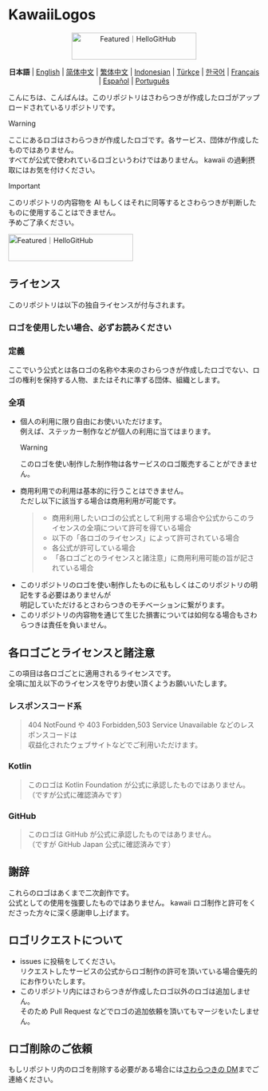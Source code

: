 # KawaiiLogos

<div align="center">
 
<a href="https://hellogithub.com/repository/88d2fabe0d6949b88bd5cc181618c8a3" target="_blank"><img src="https://abroad.hellogithub.com/v1/widgets/recommend.svg?rid=88d2fabe0d6949b88bd5cc181618c8a3&claim_uid=LcBfQDvu13tNTd2" alt="Featured｜HelloGitHub" style="width: 250px; height: 54px;" width="250" height="54" /></a>

**日本語** | [English](./README_EN.md) | [简体中文](/README-zhHans.md) | [繁体中文](/README-zhHant.md) | [Indonesian](/README-ID.md) | [Türkçe](/README-tr.md) | [한국어](/README-kr.md) | [Français](/README-fr.md) | [Español](/README-es.md) | [Português](./README_pt_BR.md)

</div>

こんにちは、こんばんは。このリポジトリはさわらつきが作成したロゴがアップロードされているリポジトリです。

> [!WARNING]  
>  ここにあるロゴはさわらつきが作成したロゴです。各サービス、団体が作成したものではありません。  
>  すべてが公式で使われているロゴというわけではありません。
> kawaii の過剰摂取にはお気を付けください。

> [!IMPORTANT]  
>  このリポジトリの内容物を AI もしくはそれに同等するとさわらつきが判断したものに使用することはできません。  
>  予めご了承ください。

<a href="https://hellogithub.com/repository/88d2fabe0d6949b88bd5cc181618c8a3" target="_blank"><img src="https://abroad.hellogithub.com/v1/widgets/recommend.svg?rid=88d2fabe0d6949b88bd5cc181618c8a3&claim_uid=LcBfQDvu13tNTd2" alt="Featured｜HelloGitHub" style="width: 250px; height: 54px;" width="250" height="54" /></a>

## ライセンス

このリポジトリは以下の独自ライセンスが付与されます。

### ロゴを使用したい場合、必ずお読みください

### 定義

ここでいう公式とは各ロゴの名称や本来のさわらつきが作成したロゴでない、ロゴの権利を保持する人物、またはそれに準ずる団体、組織とします。

### 全項

- 個人の利用に限り自由にお使いいただけます。  
  例えば、ステッカー制作などが個人の利用に当てはまります。
  > [!WARNING]  
  > このロゴを使い制作した制作物は各サービスのロゴ販売することができません。
- 商用利用での利用は基本的に行うことはできません。  
  ただし以下に該当する場合は商用利用が可能です。
  > - 商用利用したいロゴの公式として利用する場合や公式からこのライセンスの全項について許可を得ている場合
  > - 以下の「各ロゴのライセンス」によって許可されている場合
  > - 各公式が許可している場合
  > - 「各ロゴごとのライセンスと諸注意」に商用利用可能の旨が記されている場合
- このリポジトリのロゴを使い制作したものに私もしくはこのリポジトリの明記をする必要はありませんが  
  明記していただけるとさわらつきのモチベーションに繋がります。
- このリポジトリの内容物を通じて生じた損害については如何なる場合もさわらつきは責任を負いません。

## 各ロゴごとライセンスと諸注意

この項目は各ロゴごとに適用されるライセンスです。  
全項に加え以下のライセンスを守りお使い頂くようお願いいたします。

### レスポンスコード系

> 404 NotFound や 403 Forbidden,503 Service Unavailable などのレスポンスコードは  
> 収益化されたウェブサイトなどでご利用いただけます。

### Kotlin

> このロゴは Kotlin Foundation が公式に承認したものではありません。  
> （ですが公式に確認済みです）

### GitHub

> このロゴは GitHub が公式に承認したものではありません。  
> （ですが GitHub Japan 公式に確認済みです）

## 謝辞

これらのロゴはあくまで二次創作です。  
公式としての使用を強要したものではありません。
kawaii ロゴ制作と許可をくださった方々に深く感謝申し上げます。

## ロゴリクエストについて

- issues に投稿をしてください。  
  リクエストしたサービスの公式からロゴ制作の許可を頂いている場合優先的にお作りいたします。
- このリポジトリ内にはさわらつきが作成したロゴ以外のロゴは追加しません。  
  そのため Pull Request などでロゴの追加依頼を頂いてもマージをいたしません。

## ロゴ削除のご依頼

もしリポジトリ内のロゴを削除する必要がある場合には[さわらつきの DM](https://x.com/sawaratsuki1004)までご連絡ください。
